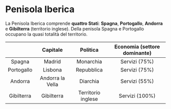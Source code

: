 # Penisola Iberica

La Penisola Iberica comprende **quattro Stati**: **Spagna**, **Portogallo**,
**Andorra** e **Gibilterra** (territorio inglese). Della penisola Spagna e
Portogallo occupano la quasi totalità del territorio.

| | Capitale | Politica | Economia (settore dominante) |
| :-: | :-: | :-: | :-: |
| Spagna | Madrid | Monarchia | Servizi (75%) |
| Portogallo | Lisbona | Repubblica | Servizi (75%) |
| Andorra | Andorra la Vella | Diarchia | Servizi (55%) |
| Gibilterra | Gibilterra | Territorio inglese | Servizi (100%) |
